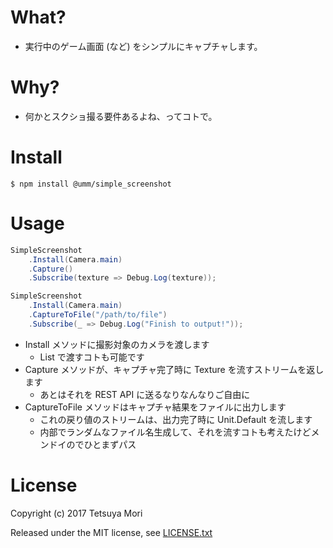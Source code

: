 # What?

* 実行中のゲーム画面 (など) をシンプルにキャプチャします。

# Why?

* 何かとスクショ撮る要件あるよね、ってコトで。

# Install

```shell
$ npm install @umm/simple_screenshot
```

# Usage

```csharp
SimpleScreenshot
    .Install(Camera.main)
    .Capture()
    .Subscribe(texture => Debug.Log(texture));

SimpleScreenshot
    .Install(Camera.main)
    .CaptureToFile("/path/to/file")
    .Subscribe(_ => Debug.Log("Finish to output!"));
```

* Install メソッドに撮影対象のカメラを渡します
    * List で渡すコトも可能です
* Capture メソッドが、キャプチャ完了時に Texture を流すストリームを返します
    * あとはそれを REST API に送るなりなんなりご自由に
* CaptureToFile メソッドはキャプチャ結果をファイルに出力します
    * これの戻り値のストリームは、出力完了時に Unit.Default を流します
    * 内部でランダムなファイル名生成して、それを流すコトも考えたけどメンドイのでひとまずパス

# License

Copyright (c) 2017 Tetsuya Mori

Released under the MIT license, see [LICENSE.txt](LICENSE.txt)

